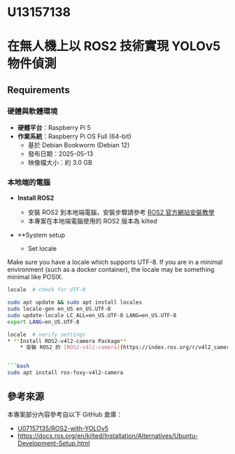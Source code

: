 # U13157138
# 在無人機上以 ROS2 技術實現 YOLOv5 物件偵測
## Requirements
### 硬體與軟體環境

- **硬體平台**：Raspberry Pi 5
- **作業系統**：Raspberry Pi OS Full (64-bit)
    - 基於 Debian Bookworm (Debian 12)
    - 發布日期：2025-05-13
    - 映像檔大小：約 3.0 GB
### 本地端的電腦
* **Install ROS2**
    * 安裝 ROS2 到本地端電腦，安裝步驟請參考 [ROS2 官方網站安裝教學](https://docs.ros.org/en/kilted/Installation/Alternatives/Ubuntu-Development-Setup.html)
    * 本專案在本地端電腦使用的 ROS2 版本為 kilted
* **System setup

    * Set locale

Make sure you have a locale which supports UTF-8. If you are in a minimal environment (such as a docker container), the locale may be something minimal like POSIX.

```bash
locale  # check for UTF-8

sudo apt update && sudo apt install locales
sudo locale-gen en_US en_US.UTF-8
sudo update-locale LC_ALL=en_US.UTF-8 LANG=en_US.UTF-8
export LANG=en_US.UTF-8

locale  # verify settings
* **Install ROS2-v4l2-camera Package**
    * 安裝 ROS2 的 [ROS2-v4l2-camera](https://index.ros.org/r/v4l2_camera/) 包到本地端，版本為 kitled


```bash
sudo apt install ros-foxy-v4l2-camera
```
## 參考來源

本專案部分內容參考自以下 GitHub 倉庫：

- [U07157135/ROS2-with-YOLOv5](https://github.com/U07157135/ROS2-with-YOLOv5)
- https://docs.ros.org/en/kilted/Installation/Alternatives/Ubuntu-Development-Setup.html

